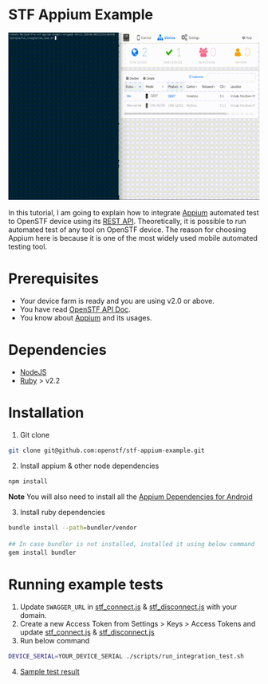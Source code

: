 # STF Appium Example

![Video](doc/demo.gif)

In this tutorial, I am going to explain how to integrate [Appium](http://appium.io/) automated test to OpenSTF device using its [REST API](). Theoretically, it is possible to run automated test of any tool on OpenSTF device. The reason for choosing Appium here is because it is one of the most widely used mobile automated testing tool.

# Prerequisites
- Your device farm is ready and you are using v2.0 or above.
- You have read [OpenSTF API Doc](https://github.com/openstf/stf/blob/master/doc/API.md).
- You know about [Appium](http://appium.io/) and its usages.

# Dependencies
- [NodeJS](https://nodejs.org/en/)
- [Ruby](https://www.ruby-lang.org/en/) > v2.2

# Installation
1. Git clone

  ```bash
  git clone git@github.com:openstf/stf-appium-example.git
  ```

2. Install appium & other node dependencies

  ```bash
  npm install
  ```
  **Note** You will also need to install all the [Appium Dependencies for Android](https://github.com/appium/appium#android-requirements)

3. Install ruby dependencies

  ```bash
  bundle install --path=bundler/vendor

  ## In case bundler is not installed, installed it using below command
  gem install bundler
  ```

# Running example tests
1. Update `SWAGGER_URL` in [stf_connect.js](scripts/stf_connect.js) & [stf_disconnect.js](scripts/stf_disconnect.js) with your domain.
2. Create a new Access Token from Settings > Keys > Access Tokens and update [stf_connect.js](scripts/stf_connect.js) & [stf_disconnect.js](scripts/stf_disconnect.js)
3. Run below command

  ```bash
  DEVICE_SERIAL=YOUR_DEVICE_SERIAL ./scripts/run_integration_test.sh
  ```
4. [Sample test result](./doc/results/result.html)
